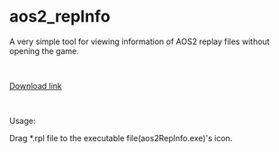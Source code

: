 # aos2_repInfo
A very simple tool for viewing information of AOS2 replay files without opening the game.

<br>

<a href="https://github.com/RepSklvska/aos2_repInfo/releases/download/v0.1/aos2RepInfo.exe">Download link</a>

<br>

Usage:

Drag *.rpl file to the executable file(aos2RepInfo.exe)'s icon.
